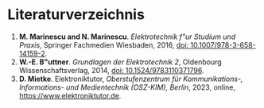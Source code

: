 <!-- !split -->
<!-- jupyter-book 08_lec.md -->
# Literaturverzeichnis

<!-- begin bibliography -->
 1. <a name="marinescu2016"></a> **M. Marinescu and N. Marinescu**.  *Elektrotechnik f\"ur Studium und Praxis*, Springer Fachmedien Wiesbaden, 2016, [doi: 10.1007/978-3-658-14159-2](https://dx.doi.org/10.1007/978-3-658-14159-2).
 2. <a name="buettner2014"></a> **W.-E. B\"uttner**.  *Grundlagen der Elektrotechnik 2*, Oldenbourg Wissenschaftsverlag, 2014, [doi: 10.1524/9783110371796](https://dx.doi.org/10.1524/9783110371796).
 3. <a name="mietke2023"></a> **D. Mietke**.  Elektroniktutor, *Oberstufenzentrum für Kommunikations-, Informations- und Medientechnik (OSZ-KIM), Berlin*, 2023, online, <https://www.elektroniktutor.de>.

<!-- end bibliography -->

